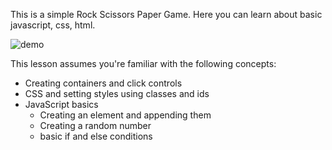 This is a simple Rock Scissors Paper Game.
Here you can learn about basic javascript, css, html.

![demo](/demo.gif)


This lesson assumes you're familiar with the following concepts:

- Creating containers  and click controls
- CSS and setting styles using classes and ids
- JavaScript basics
  - Creating an element and appending them
  - Creating a random number
  - basic if and else conditions